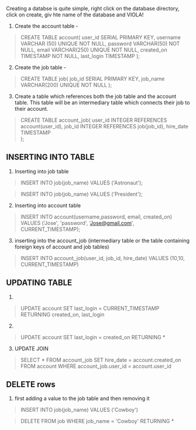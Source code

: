 Creating a databse is quite simple, right click on the database directory, click on create, giv hte name of the database and VIOLA!

1. Create the account table -

> CREATE TABLE account(
>	  user_id SERIAL PRIMARY KEY,
>	  username VARCHAR (50) UNIQUE NOT NULL,
>	  password VARCHAR(50) NOT NULL,
>	  email VARCHAR(250) UNIQUE NOT NULL,
>	  created_on TIMESTAMP NOT NULL,
>	  last_login TIMESTAMP
> );

2. Create the job table - 

> CREATE TABLE job(
>	  job_id SERIAL PRIMARY KEY,
>	  job_name VARCHAR(200) UNIQUE NOT NULL
> );



3. Create a table which references both the job table and the account table. This table will be an intermediary table which connects their job to their account. 

>CREATE TABLE account_job(
>	user_id INTEGER REFERENCES account(user_id),
>	job_id INTEGER REFERENCES job(job_id),
>	hire_date TIMESTAMP 	
>);


## INSERTING INTO TABLE

1. Inserting into job table

> INSERT INTO job(job_name)
> VALUES
> ('Astronaut');

> INSERT INTO job(job_name)
> VALUES
> ('President');

2. Inserting into account table

> INSERT INTO account(username,password, email, created_on)
VALUES
('Jose', 'password', 'Jose@gmail.com', CURRENT_TIMESTAMP);

3. inserting into the account_job (intermediary table or the table containing foreign keys of account and job tables)

> INSERT INTO account_job(user_id, job_id, hire_date)
> VALUES
> (10,10, CURRENT_TIMESTAMP)

## UPDATING TABLE

1.

> UPDATE account
> SET last_login = CURRENT_TIMESTAMP
> RETURNING created_on, last_login

2.

> UPDATE account
> SET last_login = created_on
> RETURNING *

3. UPDATE JOIN 

> SELECT * FROM account_job
> SET hire_date = account.created_on
> FROM account
> WHERE account_job.user_id = account.user_id

## DELETE rows

1. first adding a value to the job table and then removing it 

>INSERT INTO job(job_name)
VALUES
('Cowboy')

>DELETE FROM job
WHERE job_name = 'Cowboy'
RETURNING *


